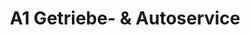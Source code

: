 ---
title: "A1 Getriebe- & Autoservice"
url: /oyten/a1-getriebe-und-autoservice/
shop: Autowerkstatt
---